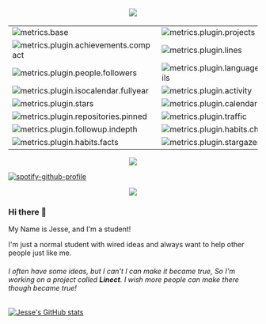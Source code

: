 <h1 align="center">
<img src="https://readme-typing-svg.demolab.com/?font=Montserrat&size=25&duration=1000&pause=1000&color=FFBF85&background=73A6FF00&center=true&vCenter=true&width=500&lines=Hiiiiiii+%5E-%5E;I%27m+Jesse!++%E2%88%A0(+%E1%90%9B+%E3%80%8D%E2%88%A0)%EF%BC%BF;Nice+to+meet+you!;Welcome+to+my+Github+profile!+(%C2%B4%E2%96%BD%EF%BD%80)">
</h1>




<table>
    <tr>
        <td><img src="https://cdn.jsdelivr.net/gh/Jesse-0x/Jesse-0x/metrics/metrics.base.svg" alt="metrics.base" /></td>
        <td><img src="https://cdn.jsdelivr.net/gh/Jesse-0x/Jesse-0x/metrics/metrics.plugin.projects.svg" alt="metrics.plugin.projects" /></td>
    </tr>
    <tr>
        <td><img src="https://cdn.jsdelivr.net/gh/Jesse-0x/Jesse-0x/metrics/metrics.plugin.achievements.compact.svg" alt="metrics.plugin.achievements.compact" /></td>
        <td><img src="https://cdn.jsdelivr.net/gh/Jesse-0x/Jesse-0x/metrics/metrics.plugin.lines.svg" alt="metrics.plugin.lines" /></td>
    </tr>
    <tr>
        <td><img src="https://cdn.jsdelivr.net/gh/Jesse-0x/Jesse-0x/metrics/metrics.plugin.people.followers.svg" alt="metrics.plugin.people.followers" /></td>
        <td><img src="https://cdn.jsdelivr.net/gh/Jesse-0x/Jesse-0x/metrics/metrics.plugin.languages.details.svg" alt="metrics.plugin.languages.details" /></td>
    </tr>
    <tr>
        <td><img src="https://cdn.jsdelivr.net/gh/Jesse-0x/Jesse-0x/metrics/metrics.plugin.isocalendar.fullyear.svg" alt="metrics.plugin.isocalendar.fullyear" /></td>
        <td><img src="https://cdn.jsdelivr.net/gh/Jesse-0x/Jesse-0x/metrics/metrics.plugin.activity.svg" alt="metrics.plugin.activity" /></td>
    </tr>
    <tr>
        <td><img src="https://cdn.jsdelivr.net/gh/Jesse-0x/Jesse-0x/metrics/metrics.plugin.stars.svg" alt="metrics.plugin.stars" /></td>
        <td><img src="https://cdn.jsdelivr.net/gh/Jesse-0x/Jesse-0x/metrics/metrics.plugin.calendar.full.svg" alt="metrics.plugin.calendar.full" /></td>
    </tr>
    <tr>
        <td><img src="https://cdn.jsdelivr.net/gh/Jesse-0x/Jesse-0x/metrics/metrics.plugin.repositories.pinned.svg" alt="metrics.plugin.repositories.pinned" /></td>
        <td><img src="https://cdn.jsdelivr.net/gh/Jesse-0x/Jesse-0x/metrics/metrics.plugin.traffic.svg" alt="metrics.plugin.traffic" /></td>
    </tr>
    <tr>
        <td><img src="https://cdn.jsdelivr.net/gh/Jesse-0x/Jesse-0x/metrics/metrics.plugin.followup.indepth.svg" alt="metrics.plugin.followup.indepth" /></td>
        <td><img src="https://cdn.jsdelivr.net/gh/Jesse-0x/Jesse-0x/metrics/metrics.plugin.habits.charts.svg" alt="metrics.plugin.habits.charts" /></td>
    </tr>
    <tr>
        <td><img src="https://cdn.jsdelivr.net/gh/Jesse-0x/Jesse-0x/metrics/metrics.plugin.habits.facts.svg" alt="metrics.plugin.habits.facts" /></td>
        <td><img src="https://cdn.jsdelivr.net/gh/Jesse-0x/Jesse-0x/metrics/metrics.plugin.stargazers.svg" alt="metrics.plugin.stargazers" /></td>

</table>





<div align="center">
    <img  src="https://komarev.com/ghpvc/?username=Jesse-0x&color=brightgreen&style=for-the-badge&label=This+is+my+profile+view+counts(%C2%B4%E2%96%BD%EF%BD%80):++++++" />
</div>

[![spotify-github-profile](https://spotify-github-profile.vercel.app/api/view?uid=5a61nsh05fqgawslcdopik1m6&cover_image=true&theme=default&show_offline=false&background_color=212121&interchange=false&bar_color=53b14f&bar_color_cover=true&interchange=true&interchange=true)](https://spotify-github-profile.vercel.app/api/view?uid=5a61nsh05fqgawslcdopik1m6&redirect=true)

<div align="center">
    <img  src="https://streak-stats.demolab.com?user=Jesse-0x&theme=dark&border_radius=5&date_format=M%20j%5B%2C%20Y%5D" />
</div>


### Hi there 👋

<!--
**jgong-whschool/jgong-whschool** is a ✨ _special_ ✨ repository because its `README.md` (this file) appears on your GitHub profile.

Here are some ideas to get you started:

- 🔭 I’m currently working on ...
- 🌱 I’m currently learning ...
- 👯 I’m looking to collaborate on ...
- 🤔 I’m looking for help with ...
- 💬 Ask me about ...
- 📫 How to reach me: ...
- 😄 Pronouns: ...
- ⚡ Fun fact: ...
-->
My Name is Jesse, and I'm a student!

I'm just a normal student with wired ideas and always want to help other people just like me.

###### I often have some ideas, but I can't  I can make it became true, So I'm working on a project called ***Linect***. I wish more people can make there though became true!

[![Jesse's GitHub stats](https://github-readme-stats.vercel.app/api?username=jesse-0x&show_icons=true&count_private=true&bg_color=10,75c3ff,89f7fe&title_color=2c2c2c&border_radius=30&hide_border=true)](https://github.com/anuraghazra/github-readme-stats)
